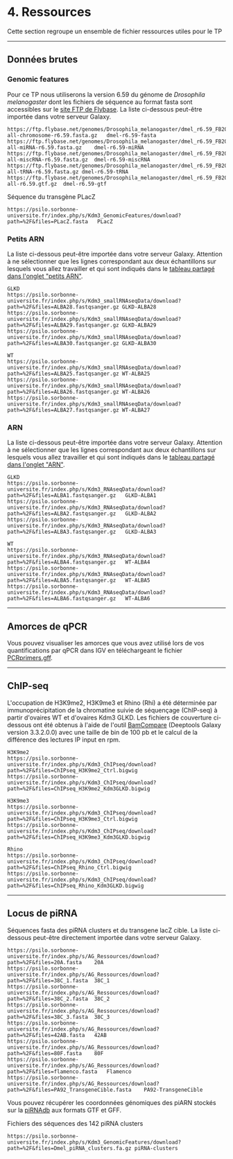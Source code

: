 # 4. Ressources
	
Cette section regroupe un ensemble de fichier ressources utiles pour le TP

--------------------------------------------------------------------------------
## Données brutes

### Genomic features

Pour ce TP nous utiliserons la version 6.59 du génome de *Drosophila melanogaster* dont les fichiers de séquence au format fasta sont accessibles sur le [site FTP de Flybase](https://ftp.flybase.net/genomes/Drosophila_melanogaster/dmel_r6.59_FB2024_04/fasta/).
La liste ci-dessous peut-être importée dans votre serveur Galaxy. 

```
https://ftp.flybase.net/genomes/Drosophila_melanogaster/dmel_r6.59_FB2024_04/fasta/dmel-all-chromosome-r6.59.fasta.gz	dmel-r6.59-fasta
https://ftp.flybase.net/genomes/Drosophila_melanogaster/dmel_r6.59_FB2024_04/fasta/dmel-all-miRNA-r6.59.fasta.gz	dmel-r6.59-miRNA
https://ftp.flybase.net/genomes/Drosophila_melanogaster/dmel_r6.59_FB2024_04/fasta/dmel-all-miscRNA-r6.59.fasta.gz	dmel-r6.59-miscRNA
https://ftp.flybase.net/genomes/Drosophila_melanogaster/dmel_r6.59_FB2024_04/fasta/dmel-all-tRNA-r6.59.fasta.gz	dmel-r6.59-tRNA
https://ftp.flybase.net/genomes/Drosophila_melanogaster/dmel_r6.59_FB2024_04/gtf/dmel-all-r6.59.gtf.gz	dmel-r6.59-gtf
```

Séquence du transgène PLacZ
```
https://psilo.sorbonne-universite.fr/index.php/s/Kdm3_GenomicFeatures/download?path=%2F&files=PLacZ.fasta	PLacZ
```

### Petits ARN

La liste ci-dessous peut-être importée dans votre serveur Galaxy. Attention à ne sélectionner que les lignes correspondant aux deux échantillons sur lesquels vous allez travailler et qui sont indiqués dans le [tableau partagé dans l'onglet "petits ARN"](https://docs.google.com/spreadsheets/d/1aOcIwFhsY8qtf-cb1hz1NWUmFlfvU1sVO73e-tBzybs/edit?gid=243437883).

```
GLKD
https://psilo.sorbonne-universite.fr/index.php/s/Kdm3_smallRNAseqData/download?path=%2F&files=ALBA28.fastqsanger.gz	GLKD-ALBA28
https://psilo.sorbonne-universite.fr/index.php/s/Kdm3_smallRNAseqData/download?path=%2F&files=ALBA29.fastqsanger.gz	GLKD-ALBA29
https://psilo.sorbonne-universite.fr/index.php/s/Kdm3_smallRNAseqData/download?path=%2F&files=ALBA30.fastqsanger.gz	GLKD-ALBA30

WT
https://psilo.sorbonne-universite.fr/index.php/s/Kdm3_smallRNAseqData/download?path=%2F&files=ALBA25.fastqsanger.gz	WT-ALBA25
https://psilo.sorbonne-universite.fr/index.php/s/Kdm3_smallRNAseqData/download?path=%2F&files=ALBA26.fastqsanger.gz	WT-ALBA26
https://psilo.sorbonne-universite.fr/index.php/s/Kdm3_smallRNAseqData/download?path=%2F&files=ALBA27.fastqsanger.gz	WT-ALBA27
```

### ARN

La liste ci-dessous peut-être importée dans votre serveur Galaxy. Attention à ne sélectionner que les lignes correspondant aux deux échantillons sur lesquels vous allez travailler et qui sont indiqués dans le [tableau partagé dans l'onglet "ARN"](https://docs.google.com/spreadsheets/d/1aOcIwFhsY8qtf-cb1hz1NWUmFlfvU1sVO73e-tBzybs/edit?gid=418538100).

```
GLKD
https://psilo.sorbonne-universite.fr/index.php/s/Kdm3_RNAseqData/download?path=%2F&files=ALBA1.fastqsanger.gz	GLKD-ALBA1
https://psilo.sorbonne-universite.fr/index.php/s/Kdm3_RNAseqData/download?path=%2F&files=ALBA2.fastqsanger.gz	GLKD-ALBA2
https://psilo.sorbonne-universite.fr/index.php/s/Kdm3_RNAseqData/download?path=%2F&files=ALBA3.fastqsanger.gz	GLKD-ALBA3

WT
https://psilo.sorbonne-universite.fr/index.php/s/Kdm3_RNAseqData/download?path=%2F&files=ALBA4.fastqsanger.gz	WT-ALBA4
https://psilo.sorbonne-universite.fr/index.php/s/Kdm3_RNAseqData/download?path=%2F&files=ALBA5.fastqsanger.gz	WT-ALBA5
https://psilo.sorbonne-universite.fr/index.php/s/Kdm3_RNAseqData/download?path=%2F&files=ALBA6.fastqsanger.gz	WT-ALBA6
```

--------------------------------------------------------------------------------
## Amorces de qPCR

Vous pouvez visualiser les amorces que vous avez utilisé lors de vos quantifications par qPCR dans IGV en téléchargeant le fichier [PCRprimers.gff](ressources/PCRprimers.gff).

--------------------------------------------------------------------------------
## ChIP-seq

L'occupation de H3K9me2, H3K9me3 et Rhino (Rhi) a été déterminée par immunoprécipitation de la chromatine suivie de séquençage (ChIP-seq) à partir d'ovaires WT et d'ovaires Kdm3 GLKD.
Les fichiers de couverture ci-dessous ont été obtenus à l'aide de l'outil [BamCompare](https://deeptools.readthedocs.io/en/develop/content/tools/bamCompare.html) (Deeptools Galaxy version 3.3.2.0.0)  avec une taille de bin de 100 pb et le calcul de la différence des lectures IP input en rpm.

```
H3K9me2
https://psilo.sorbonne-universite.fr/index.php/s/Kdm3_ChIPseq/download?path=%2F&files=ChIPseq_H3K9me2_Ctrl.bigwig
https://psilo.sorbonne-universite.fr/index.php/s/Kdm3_ChIPseq/download?path=%2F&files=ChIPseq_H3K9me2_Kdm3GLKD.bigwig

H3K9me3
https://psilo.sorbonne-universite.fr/index.php/s/Kdm3_ChIPseq/download?path=%2F&files=ChIPseq_H3K9me3_Ctrl.bigwig
https://psilo.sorbonne-universite.fr/index.php/s/Kdm3_ChIPseq/download?path=%2F&files=ChIPseq_H3K9me3_Kdm3GLKD.bigwig

Rhino
https://psilo.sorbonne-universite.fr/index.php/s/Kdm3_ChIPseq/download?path=%2F&files=ChIPseq_Rhino_Ctrl.bigwig
https://psilo.sorbonne-universite.fr/index.php/s/Kdm3_ChIPseq/download?path=%2F&files=ChIPseq_Rhino_Kdm3GLKD.bigwig
```


--------------------------------------------------------------------------------
## Locus de piRNA

Séquences fasta des piRNA clusters et du transgene lacZ cible. La liste ci-dessous peut-être directement importée dans votre serveur Galaxy.

```
https://psilo.sorbonne-universite.fr/index.php/s/AG_Ressources/download?path=%2F&files=20A.fasta	20A
https://psilo.sorbonne-universite.fr/index.php/s/AG_Ressources/download?path=%2F&files=38C_1.fasta	38C_1
https://psilo.sorbonne-universite.fr/index.php/s/AG_Ressources/download?path=%2F&files=38C_2.fasta	38C_2
https://psilo.sorbonne-universite.fr/index.php/s/AG_Ressources/download?path=%2F&files=38C_3.fasta	38C_3
https://psilo.sorbonne-universite.fr/index.php/s/AG_Ressources/download?path=%2F&files=42AB.fasta	42AB
https://psilo.sorbonne-universite.fr/index.php/s/AG_Ressources/download?path=%2F&files=80F.fasta	80F
https://psilo.sorbonne-universite.fr/index.php/s/AG_Ressources/download?path=%2F&files=flamenco.fasta	Flamenco
https://psilo.sorbonne-universite.fr/index.php/s/AG_Ressources/download?path=%2F&files=PA92_TransgeneCible.fasta	PA92-TransgeneCible
```

Vous pouvez récupérer les coordonnées génomiques des piARN stockés sur la [piRNAdb](https://www.pirnadb.org/download/archive/gff_gtf) aux formats GTF et GFF.

Fichiers des séquences des 142 piRNA clusters

```
https://psilo.sorbonne-universite.fr/index.php/s/Kdm3_GenomicFeatures/download?path=%2F&files=Dmel_piRNA_clusters.fa.gz piRNA-clusters
```

